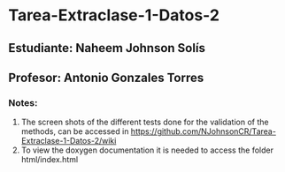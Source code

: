 # Tarea-Extraclase-1-Datos-2
## Estudiante: Naheem Johnson Solís
## Profesor: Antonio Gonzales Torres
### Notes:
1. The screen shots of the different tests done for the validation of the methods, can be accessed in https://github.com/NJohnsonCR/Tarea-Extraclase-1-Datos-2/wiki
2. To view the doxygen documentation it is needed to access the folder html/index.html
